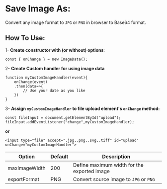 # Save Image As:

Convert any image format to `JPG` or `PNG` in browser to Base64 format.

## How To Use:

1- **Create constructor with (or without) options**:

    const { onChange } = new ImageData();

2- **Create Custom handler for using image data**

    function myCustomImageHandler(event){
        onChange(event)
        .then(data=>{
            // Use your date as you like
        })
    }

3- **Assign `myCustomImageHandler` to file upload element's `onChange` method:**

    const fileInput = document.getElementById("upload");
    fileInput.addEventListener("change",myCustomImageHandler);

**or**

    <input type="file" accept=".jpg,.png,.svg,.tiff" id="upload" onChange="myCustomImageHandler">

| Option        | Default | Description                                 |
| ------------- | ------- | ------------------------------------------- |
| maxImageWidth | 200     | Define maximum width for the exported image |
| exportFormat  | PNG     | Convert source image to `JPG` or `PNG`      |
